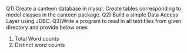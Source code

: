Q1) Create a canteen database in mysql. Create tables corresponding to model classes in the canteen package.
Q2) Build a simple Data Access Layer using JDBC.
Q3)Write a program to read in all text files from given directory and provide below ones
   1) Total Word counts
   2) Distinct word counts
